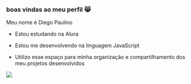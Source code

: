 ### boas vindas ao meu perfil 😸

Meu nome é Diego Paulino

- Estou estudando na Alura

- Estou me desenvolvendo na linguagem JavaScript

- Utilizo esse espaço para minha organização e compartilhamento dos meu projetos desenvolvidos

![](https://media1.tenor.com/m/fSRzkbXXcBEAAAAC/andressa-urach.gif)
